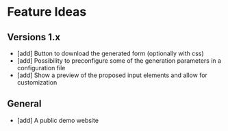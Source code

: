 ﻿# Feature Ideas

## Versions 1.x
- [add] Button to download the generated form (optionally with css)
- [add] Possibility to preconfigure some of the generation parameters in a configuration file
- [add] Show a preview of the proposed input elements and allow for customization

## General
- [add] A public demo website